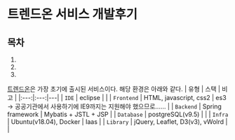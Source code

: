 트렌드온 서비스 개발후기
===

목차
---
1. 
2. 
3. 

[트렌드온](https://trend-on.co.kr)은 가장 초기에 출시된 서비스이다. 해당 환경은 아래와 같다.
| 유형 | 스택 | 비고 |
|:---:|:---:|---|
| `IDE` | eclipse |  |
| `Frontend` | HTML, javascript, css2 | es3 -> 공공기관에서 사용하기에 IE9까지는 지원해야 했으므로...... |
| `Backend` | Spring framework | Mybatis + JSTL + JSP |
| `Database` | postgreSQL(v9.5) |  |
| `Infra` | Ubuntu(v18.04), Docker | Iaas |
| `Library` | jQuery, Leaflet, D3(v3), vWolrd |  |